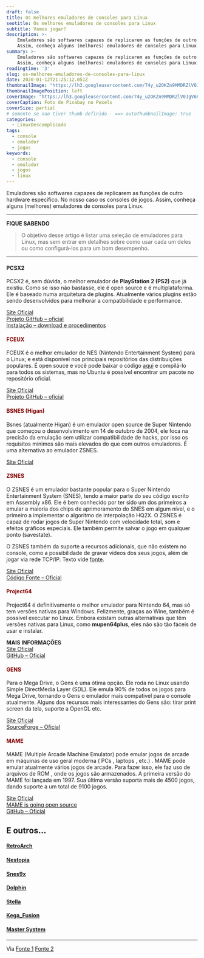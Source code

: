 ```yaml
---
draft: false
title: Os melhores emuladores de consoles para Linux
seotitle: Os melhores emuladores de consoles para Linux
subtitle: Vamos jogar?
description: >-
    Emuladores são softwares capazes de replicarem as funções de outro hardware específico. No caso os consoles de jogos. 
    Assim, conheça alguns (melhores) emuladores de consoles para Linux.
summary: >-
    Emuladores são softwares capazes de replicarem as funções de outro hardware específico. No caso os consoles de jogos. 
    Assim, conheça alguns (melhores) emuladores de consoles para Linux.
readingtime: '3'
slug: os-melhores-emuladores-de-consoles-para-linux
date: 2020-01-12T21:25:12.051Z
thumbnailImage: "https://lh3.googleusercontent.com/74y_u2OKZn9MMDRZlV0JgV6ReHz1wtSZpAT_Dkh6YGwuDsLAMBTv5XYsW0Mt_ecn0gs9hTvZXvi4-WYMSQ=w1000-no-tmp.jpg"
thumbnailImagePosition: left
coverImage: "https://lh3.googleusercontent.com/74y_u2OKZn9MMDRZlV0JgV6ReHz1wtSZpAT_Dkh6YGwuDsLAMBTv5XYsW0Mt_ecn0gs9hTvZXvi4-WYMSQ=w1000-no-tmp.jpg"
coverCaption: Foto de Pixabay no Pexels
coverSize: partial
# somente se nao tiver thumb definido - ==> autoThumbnailImage: true
categories:
  - LinuxDescomplicado
tags:
  - console
  - emulador
  - jogos
keywords:
  - console
  - emulador
  - jogos
  - linux
---
```


Emuladores são softwares capazes de replicarem as funções de outro hardware específico. No nosso caso os consoles de jogos. Assim, conheça alguns (melhores) emuladores de consoles para Linux.

***
**FIQUE SABENDO**
> O objetivo desse artigo é listar uma seleção de emuladores para Linux, mas sem entrar em detalhes sobre como usar cada um deles 
> ou como configurá-los para um bom desempenho.
***

#### PCSX2

PCSX2 é, sem dúvida, o melhor emulador de **PlayStation 2 (PS2)** que já existiu. Como se isso não bastasse, ele é open source e é multiplataforma. Ele é baseado numa arquitetura de plugins. Atualmente vários plugins estão sendo desenvolvidos para melhorar a compatibilidade e performance.

<div class="social-connect-widget">
  <a href="http://pcsx2.net/" target="_blank">Site Oficial</a><br /> <a href="https://github.com/PCSX2/pcsx2" target="_blank">Projeto GitHub &#8211; oficial</a><br /> <a href="http://pcsx2.net/download/releases/linux.html" target="_blank">Instalação &#8211; download e procedimentos</a>
</div>

#### <span style="color: #800000;"><strong>FCEUX</strong></span>

FCEUX é o melhor emulador de NES (Nintendo Entertainment System) para o Linux; e está disponível nos principais repositórios das distribuições populares. É open souce e você pode baixar o código <a href="http://www.fceux.com/web/download.html" target="_blank">aqui</a> e compilá-lo para todos os sistemas, mas no Ubuntu é possível encontrar um pacote no repositório oficial.


<div class="social-connect-widget">
  <a href="http://www.fceux.com/web/home.html" target="_blank">Site Oficial</a><br /> <a href="https://github.com/asfdfdfd/fceux" target="_blank">Projeto GitHub &#8211; oficial</a>
</div>

#### <span style="color: #800000;"><strong>BSNES (Higan)</strong></span>

Bsnes (atualmente Higan) é um emulador open source de Super Nintendo que começou o desenvolvimento em 14 de outubro de 2004, ele foca na precisão da emulação sem utilizar compatibilidade de hacks, por isso os requisitos mínimos são mais elevados do que com outros emuladores. É uma alternativa ao emulador ZSNES.

  <p>
    <a href="http://byuu.org/" target="_blank">Site Oficial</a>
  </p>
</div>

#### <span style="color: #800000;"><strong>ZSNES</strong></span>

O ZSNES é um emulador bastante popular para o Super Nintendo Entertainment System (SNES), tendo a maior parte do seu código escrito em Assembly x86. Ele é bem conhecido por ter sido um dos primeiros a emular a maioria dos chips de aprimoramento do SNES em algum nível, e o primeiro a implementar o algoritmo de interpolação HQ2X. O ZSNES é capaz de rodar jogos de Super Nintendo com velocidade total, som e efeitos gráficos especiais. Ele também permite salvar o jogo em qualquer ponto (savestate). 

O ZSNES também da suporte a recursos adicionais, que não existem no console, como a possibilidade de gravar vídeos dos seus jogos, além de jogar via rede TCP/IP. Texto vide <a href="http://blog.tiagopassos.com/2011/01/25/os-cinco-melhores-emuladores-para-linux/" target="_blank">fonte</a>.

<div class="social-connect-widget">
  <a href="http://www.zsnes.com/" target="_blank">Site Oficial</a><br /> <a href="http://sourceforge.net/projects/zsnes/" target="_blank">Código Fonte &#8211; Oficial</a>
</div>

#### <span style="color: #800000;"><strong>Project64</strong></span>

Project64 é definitivamente o melhor emulador para Nintendo 64, mas só tem versões nativas para Windows. Felizmente, graças ao Wine, também é possível executar no Linux. Embora existam outras alternativas que têm versões nativas para Linux, como **mupen64plus**, eles não são tão fáceis de usar e instalar.

<div class="social-connect-widget">
  <strong>MAIS INFORMAÇÕES</strong>
</div>

<div class="social-connect-widget">
  <a href="http://www.pj64-emu.com/" target="_blank">Site Oficial</a><br /> <a href="https://github.com/project64/project64" target="_blank">GitHub &#8211; Oficial</a>
</div>

#### <span style="color: #800000;"><strong>GENS</strong></span>

Para o Mega Drive, o Gens é uma ótima opção. Ele roda no Linux usando Simple DirectMedia Layer (SDL). Ele emula 90% de todos os jogos para Mega Drive, tornando o Gens o emulador mais compativel para o console atualmente. Alguns dos recursos mais interessantes do Gens são: tirar print screen da tela, suporte a OpenGL etc.


<div class="social-connect-widget">
  <a href="http://www.gens.me/" target="_blank">Site Oficial</a><br /> <a href="http://sourceforge.net/projects/gens/" target="_blank">SourceForge &#8211; Oficial</a>
</div>

#### <span style="color: #800000;"><strong>MAME</strong></span>

MAME (Multiple Arcade Machine Emulator) pode emular jogos de arcade em máquinas de uso geral moderna ( PCs , laptops , etc.) . MAME pode emular atualmente vários jogos de arcade. Para fazer isso, ele faz uso de arquivos de ROM , onde os jogos são armazenados. A primeira versão do MAME foi lançada em 1997. Sua última versão suporta mais de 4500 jogos, dando suporte a um total de 9100 jogos.

<div class="social-connect-widget">
  <a href="http://mamedev.org/" target="_blank">Site Oficial</a><br /> <a href="http://mamedev.org/?p=405" target="_blank">MAME is going open source</a><br /> <a href="https://github.com/mamedev/mame" target="_blank">GitHub &#8211; Oficial</a>
</div>

## E outros...

#### <a href="http://www.libretro.com/" target="_blank">RetroArch</a>
#### <a href="http://nestopia.sourceforge.net/" target="_blank">Nestopia</a>
#### <a href="http://www.snes9x.com/" target="_blank">Snes9x</a>
#### <a href="https://br.dolphin-emu.org/" target="_blank">Dolphin</a>
#### <a href="http://stella.sourceforge.net/" target="_blank">Stella</a>
#### <a href="http://segaretro.org/Kega_Fusion" target="_blank">Kega_Fusion</a>
#### <a href="http://www.emulator-zone.com/doc.php/sms/" target="_blank">Master System</a>

* * *

Via [Fonte 1](http://www.linuxveda.com/2014/07/20/top-5-linux-gaming-emulators) [Fonte 2](http://blog.desdelinux.net/los-mejores-emuladores-de-videojuegos-para-gnulinux/)
